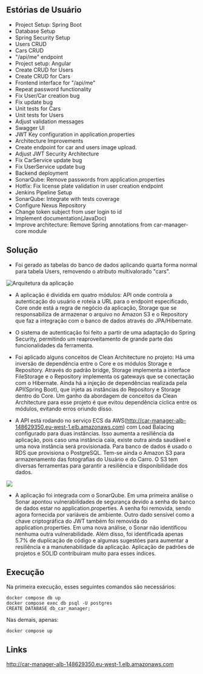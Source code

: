 
## Estórias de Usuário

- Project Setup: Spring Boot
- Database Setup
- Spring Security Setup
- Users CRUD
- Cars CRUD
- "/api/me" endpoint
- Project setup: Angular
- Create CRUD for Users
- Create CRUD for Cars
- Frontend interface for "/api/me"
- Repeat password functionality
- Fix User/Car creation bug
- Fix update bug
- Unit tests for Cars
- Unit tests for Users
- Adjust validation messages
- Swagger UI
- JWT Key configuration in application.properties
- Architecture Improvements
- Create endpoint for car and users image upload.
- Adjust JWT Security Architecture
- Fix CarService update bug
- Fix UserService update bug
- Backend deployment
- SonarQube: Remove passwords from application.properties
- Hotfix: Fix license plate validation in user creation endpoint
- Jenkins Pipeline Setup
- SonarQube: Integrate with tests coverage
- Configure Nexus Repository
- Change token subject from user login to id
- Implement documentation(JavaDoc)
- Improve architecture: Remove Spring annotations from car-manager-core module

## Solução

- Foi gerado as tabelas do banco de dados aplicando quarta forma normal para tabela Users, removendo o atributo multivalorado "cars".

![Arquitetura da aplicação](https://i.postimg.cc/Nfn0STyz/Arquitetura-drawio.png "Logo Title Text 1")

- A aplicação é dividida em quatro módulos: API onde controla a autenticação do usuário e roteia a URL para o endpoint especificado, Core onde está a regra de negócio da aplicação, Storage que se responsabiliza de armazenar o arquivo no Amazon S3 e o Repository que faz a integração com o banco de dados através do JPA/Hibernate.

- O sistema de autenticação foi feito a partir de uma adaptação do Spring Security, permitindo um reaproveitamento de grande parte das funcionalidades da ferramenta.

- Foi aplicado alguns conceitos de Clean Architecture no projeto: Há uma inversão de dependência entre o Core e os módulos Storage e Repository. Através do padrão bridge, Storage implementa a interface FileStorage e o Repository implementa os gateways que se conectação com o Hibernate. Ainda há a injeção de dependências realizada pela API(Spring Boot), que injeta as instâncias do Repository e Storage dentro do Core. Um ganho da abordagem de conceitos da Clean Architecture para esse projeto é que evitou dependência cíclica entre os módulos, evitando erros oriundo disso.

- A API está rodando no serviço ECS da AWS(http://car-manager-alb-148629350.eu-west-1.elb.amazonaws.com) com Load Balacing configurado para duas instâncias. Isso aumenta a resiliência da aplicação, pois caso uma instância caia, existe outra ainda saudável e uma nova instância será provisionada. Para banco de dados é usado o RDS que provisiona o PostgreSQL. Tem-se ainda o Amazon S3 para armazenamento das fotografias do Usuário e do Carro. O S3 tem diversas ferramentas para garantir a resiliência e disponibilidade dos dados.

![](https://i.postimg.cc/gkhQKr73/sonar01.png)

- A aplicação foi integrada com o SonarQube. Em uma primeira análise o Sonar apontou vulnerabilidades de segurança devido a senha do banco de dados estar no application.properties. A senha foi removida, sendo agora fornecida por variáveis de ambiente. Outro dado sensível como a chave criptográfica do JWT também foi removida do application.properties. Em uma nova análise, o Sonar não identificou nenhuma outra vulnerabilidade. Além disso, foi identificada apenas 5.7% de duplicação de código e algumas sugestões para aumentar a resiliência e a manutenabilidade da aplicação. Aplicação de padrões de projetos e SOLID contribuiram muito para esses índices.

## Execução

Na primeira execução, esses seguintes comandos são necessários:

````
docker compose db up
docker compose exec db psql -U postgres
CREATE DATABASE db_car_manager;
````

Nas demais, apenas:

````
docker compose up
````

## Links

http://car-manager-alb-148629350.eu-west-1.elb.amazonaws.com

